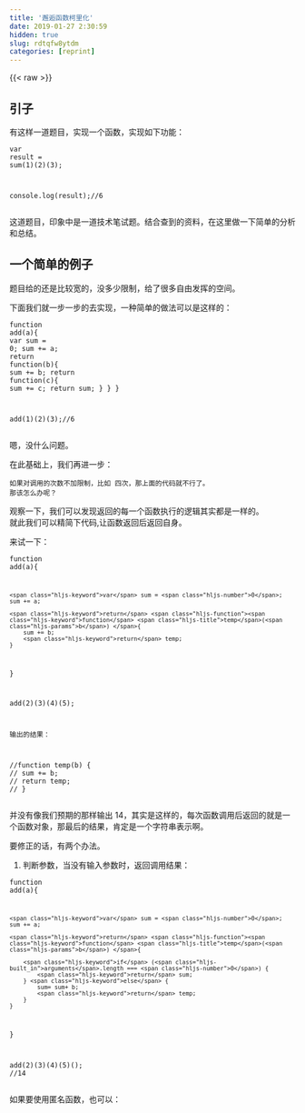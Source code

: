 ```yaml
---
title: '邂逅函数柯里化' 
date: 2019-01-27 2:30:59
hidden: true
slug: rdtqfw8ytdm
categories: [reprint]
---
```


{{< raw >}}

                    
<h2 id="articleHeader0">引子</h2>
<p>有这样一道题目，实现一个函数，实现如下功能：</p>
<div class="widget-codetool" style="display:none;">
      <div class="widget-codetool--inner">
      <span class="selectCode code-tool" data-toggle="tooltip" data-placement="top" title="" data-original-title="全选"></span>
      <span type="button" class="copyCode code-tool" data-toggle="tooltip" data-placement="top" data-clipboard-text="var result = sum(1)(2)(3);

console.log(result);//6" title="" data-original-title="复制"></span>
      <span type="button" class="saveToNote code-tool" data-toggle="tooltip" data-placement="top" title="" data-original-title="放进笔记"></span>
      </div>
      </div><pre class="javascript hljs"><code class="javascript"><span class="hljs-keyword">var</span> result = sum(<span class="hljs-number">1</span>)(<span class="hljs-number">2</span>)(<span class="hljs-number">3</span>);

<span class="hljs-built_in">console</span>.log(result);<span class="hljs-comment">//6</span></code></pre>
<p>这道题目，印象中是一道技术笔试题。结合查到的资料，在这里做一下简单的分析和总结。</p>
<h2 id="articleHeader1">一个简单的例子</h2>
<p>题目给的还是比较宽的，没多少限制，给了很多自由发挥的空间。</p>
<p>下面我们就一步一步的去实现，一种简单的做法可以是这样的：</p>
<div class="widget-codetool" style="display:none;">
      <div class="widget-codetool--inner">
      <span class="selectCode code-tool" data-toggle="tooltip" data-placement="top" title="" data-original-title="全选"></span>
      <span type="button" class="copyCode code-tool" data-toggle="tooltip" data-placement="top" data-clipboard-text="function add(a){
    var sum = 0;
        sum += a;
    return function(b){
        sum += b;
        return function(c){
            sum += c;
            return sum;
        }
    }
}

add(1)(2)(3);//6
" title="" data-original-title="复制"></span>
      <span type="button" class="saveToNote code-tool" data-toggle="tooltip" data-placement="top" title="" data-original-title="放进笔记"></span>
      </div>
      </div><pre class="javascript hljs"><code class="javascript"><span class="hljs-function"><span class="hljs-keyword">function</span> <span class="hljs-title">add</span>(<span class="hljs-params">a</span>)</span>{
    <span class="hljs-keyword">var</span> sum = <span class="hljs-number">0</span>;
        sum += a;
    <span class="hljs-keyword">return</span> <span class="hljs-function"><span class="hljs-keyword">function</span>(<span class="hljs-params">b</span>)</span>{
        sum += b;
        <span class="hljs-keyword">return</span> <span class="hljs-function"><span class="hljs-keyword">function</span>(<span class="hljs-params">c</span>)</span>{
            sum += c;
            <span class="hljs-keyword">return</span> sum;
        }
    }
}

add(<span class="hljs-number">1</span>)(<span class="hljs-number">2</span>)(<span class="hljs-number">3</span>);<span class="hljs-comment">//6</span>
</code></pre>
<p>嗯，没什么问题。</p>
<p>在此基础上，我们再进一步：</p>
<div class="widget-codetool" style="display:none;">
      <div class="widget-codetool--inner">
      <span class="selectCode code-tool" data-toggle="tooltip" data-placement="top" title="" data-original-title="全选"></span>
      <span type="button" class="copyCode code-tool" data-toggle="tooltip" data-placement="top" data-clipboard-text="如果对调用的次数不加限制，比如 四次，那上面的代码就不行了。
那该怎么办呢？
" title="" data-original-title="复制"></span>
      <span type="button" class="saveToNote code-tool" data-toggle="tooltip" data-placement="top" title="" data-original-title="放进笔记"></span>
      </div>
      </div><pre class="hljs"><code>如果对调用的次数不加限制，比如 四次，那上面的代码就不行了。
那该怎么办呢？
</code></pre>
<p>观察一下，我们可以发现返回的每一个函数执行的逻辑其实都是一样的。<br>就此我们可以精简下代码,让函数返回后返回自身。</p>
<p>来试一下：</p>
<div class="widget-codetool" style="display:none;">
      <div class="widget-codetool--inner">
      <span class="selectCode code-tool" data-toggle="tooltip" data-placement="top" title="" data-original-title="全选"></span>
      <span type="button" class="copyCode code-tool" data-toggle="tooltip" data-placement="top" data-clipboard-text="function add(a){

    var sum = 0;
    sum += a; 
    
    return function temp(b) {
        sum += b;
        return temp;
    }
}

add(2)(3)(4)(5);

输出的结果：

//function temp(b) {
//        sum += b;
//        return temp;
//    }
" title="" data-original-title="复制"></span>
      <span type="button" class="saveToNote code-tool" data-toggle="tooltip" data-placement="top" title="" data-original-title="放进笔记"></span>
      </div>
      </div><pre class="javascript hljs"><code class="javascript"><span class="hljs-function"><span class="hljs-keyword">function</span> <span class="hljs-title">add</span>(<span class="hljs-params">a</span>)</span>{

    <span class="hljs-keyword">var</span> sum = <span class="hljs-number">0</span>;
    sum += a; 
    
    <span class="hljs-keyword">return</span> <span class="hljs-function"><span class="hljs-keyword">function</span> <span class="hljs-title">temp</span>(<span class="hljs-params">b</span>) </span>{
        sum += b;
        <span class="hljs-keyword">return</span> temp;
    }
}

add(<span class="hljs-number">2</span>)(<span class="hljs-number">3</span>)(<span class="hljs-number">4</span>)(<span class="hljs-number">5</span>);

输出的结果：

<span class="hljs-comment">//function temp(b) {</span>
<span class="hljs-comment">//        sum += b;</span>
<span class="hljs-comment">//        return temp;</span>
<span class="hljs-comment">//    }</span>
</code></pre>
<p>并没有像我们预期的那样输出 14，其实是这样的，每次函数调用后返回的就是一个函数对象，那最后的结果，肯定是一个字符串表示啊。</p>
<p>要修正的话，有两个办法。</p>
<ol><li>判断参数，当没有输入参数时，返回调用结果：</li></ol>
<div class="widget-codetool" style="display:none;">
      <div class="widget-codetool--inner">
      <span class="selectCode code-tool" data-toggle="tooltip" data-placement="top" title="" data-original-title="全选"></span>
      <span type="button" class="copyCode code-tool" data-toggle="tooltip" data-placement="top" data-clipboard-text="function add(a){

    var sum = 0;
    sum += a; 
    
    return function temp(b) { 
    
        if (arguments.length === 0) {
            return sum;
        } else {
            sum= sum+ b;
            return temp;
        }
    }
}

add(2)(3)(4)(5)(); //14
   " title="" data-original-title="复制"></span>
      <span type="button" class="saveToNote code-tool" data-toggle="tooltip" data-placement="top" title="" data-original-title="放进笔记"></span>
      </div>
      </div><pre class="javascript hljs"><code class="javascript"><span class="hljs-function"><span class="hljs-keyword">function</span> <span class="hljs-title">add</span>(<span class="hljs-params">a</span>)</span>{

    <span class="hljs-keyword">var</span> sum = <span class="hljs-number">0</span>;
    sum += a; 
    
    <span class="hljs-keyword">return</span> <span class="hljs-function"><span class="hljs-keyword">function</span> <span class="hljs-title">temp</span>(<span class="hljs-params">b</span>) </span>{ 
    
        <span class="hljs-keyword">if</span> (<span class="hljs-built_in">arguments</span>.length === <span class="hljs-number">0</span>) {
            <span class="hljs-keyword">return</span> sum;
        } <span class="hljs-keyword">else</span> {
            sum= sum+ b;
            <span class="hljs-keyword">return</span> temp;
        }
    }
}

add(<span class="hljs-number">2</span>)(<span class="hljs-number">3</span>)(<span class="hljs-number">4</span>)(<span class="hljs-number">5</span>)(); <span class="hljs-comment">//14</span>
   </code></pre>
<p>如果要使用匿名函数，也可以：</p>
<div class="widget-codetool" style="display:none;">
      <div class="widget-codetool--inner">
      <span class="selectCode code-tool" data-toggle="tooltip" data-placement="top" title="" data-original-title="全选"></span>
      <span type="button" class="copyCode code-tool" data-toggle="tooltip" data-placement="top" data-clipboard-text="
function add() {

        var _args = [];

        return function(){ 

            if(arguments.length === 0) { 
                return _args.reduce(function(a,b) {
                    return a + b;
                });
            }

            [].push.apply(_args, [].slice.call(arguments));

            return arguments.callee;
        }
    }

    var sum = add();
    sum(2,3)(4)(5)(); //14
      " title="" data-original-title="复制"></span>
      <span type="button" class="saveToNote code-tool" data-toggle="tooltip" data-placement="top" title="" data-original-title="放进笔记"></span>
      </div>
      </div><pre class="javascript hljs"><code class="javascript">
<span class="hljs-function"><span class="hljs-keyword">function</span> <span class="hljs-title">add</span>(<span class="hljs-params"></span>) </span>{

        <span class="hljs-keyword">var</span> _args = [];

        <span class="hljs-keyword">return</span> <span class="hljs-function"><span class="hljs-keyword">function</span>(<span class="hljs-params"></span>)</span>{ 

            <span class="hljs-keyword">if</span>(<span class="hljs-built_in">arguments</span>.length === <span class="hljs-number">0</span>) { 
                <span class="hljs-keyword">return</span> _args.reduce(<span class="hljs-function"><span class="hljs-keyword">function</span>(<span class="hljs-params">a,b</span>) </span>{
                    <span class="hljs-keyword">return</span> a + b;
                });
            }

            [].push.apply(_args, [].slice.call(<span class="hljs-built_in">arguments</span>));

            <span class="hljs-keyword">return</span> <span class="hljs-built_in">arguments</span>.callee;
        }
    }

    <span class="hljs-keyword">var</span> sum = add();
    sum(<span class="hljs-number">2</span>,<span class="hljs-number">3</span>)(<span class="hljs-number">4</span>)(<span class="hljs-number">5</span>)(); <span class="hljs-comment">//14</span>
      </code></pre>
<p>2 . 利用JS中对象到原始值的转换规则。</p>
<blockquote>当一个对象转换成原始值时，先查看对象是否有valueOf方法。<br>如果有并且返回值是一个原始值，那么直接返回这个值。<br>如果没有valueOf  或 返回的不是原始值，那么调用toString方法，返回字符串表示。</blockquote>
<p>那我们就为函数对象添加一个valueOf方法 和 toString方法：</p>
<div class="widget-codetool" style="display:none;">
      <div class="widget-codetool--inner">
      <span class="selectCode code-tool" data-toggle="tooltip" data-placement="top" title="" data-original-title="全选"></span>
      <span type="button" class="copyCode code-tool" data-toggle="tooltip" data-placement="top" data-clipboard-text="
function add(a) {

    var sum = 0;
    
        sum += a;
        
    var temp = function(b) {
    
        if(arguments.length===0){
            return sum;
        } else {
            sum = sum+ b;
            return temp;
        }
        

    }
    
    temp.toString = temp.valueOf = function() {
        return sum; 
    }
    
    
    return temp;
}

add(2)(3)(4)(5); //14" title="" data-original-title="复制"></span>
      <span type="button" class="saveToNote code-tool" data-toggle="tooltip" data-placement="top" title="" data-original-title="放进笔记"></span>
      </div>
      </div><pre class="javascript hljs"><code class="javascript">
<span class="hljs-function"><span class="hljs-keyword">function</span> <span class="hljs-title">add</span>(<span class="hljs-params">a</span>) </span>{

    <span class="hljs-keyword">var</span> sum = <span class="hljs-number">0</span>;
    
        sum += a;
        
    <span class="hljs-keyword">var</span> temp = <span class="hljs-function"><span class="hljs-keyword">function</span>(<span class="hljs-params">b</span>) </span>{
    
        <span class="hljs-keyword">if</span>(<span class="hljs-built_in">arguments</span>.length===<span class="hljs-number">0</span>){
            <span class="hljs-keyword">return</span> sum;
        } <span class="hljs-keyword">else</span> {
            sum = sum+ b;
            <span class="hljs-keyword">return</span> temp;
        }
        

    }
    
    temp.toString = temp.valueOf = <span class="hljs-function"><span class="hljs-keyword">function</span>(<span class="hljs-params"></span>) </span>{
        <span class="hljs-keyword">return</span> sum; 
    }
    
    
    <span class="hljs-keyword">return</span> temp;
}

add(<span class="hljs-number">2</span>)(<span class="hljs-number">3</span>)(<span class="hljs-number">4</span>)(<span class="hljs-number">5</span>); <span class="hljs-comment">//14</span></code></pre>
<p>写到这里，我们来简单总结下。</p>
<h2 id="articleHeader2">柯里化的定义</h2>
<blockquote>柯里化通常也称部分求值，其含义是给函数分步传递参数，每次传递参数后,部分应用参数，并返回一个更具体的函数接受剩下的参数，中间可嵌套多层这样的接受部分参数函数，逐步缩小函数的适用范围，逐步求解,直至返回最后结果。</blockquote>
<h2 id="articleHeader3">一个通用的柯里化函数</h2>
<div class="widget-codetool" style="display:none;">
      <div class="widget-codetool--inner">
      <span class="selectCode code-tool" data-toggle="tooltip" data-placement="top" title="" data-original-title="全选"></span>
      <span type="button" class="copyCode code-tool" data-toggle="tooltip" data-placement="top" data-clipboard-text="    var curring = function(fn){
        var _args = [];
        return function cb(){

            if(arguments.length === 0) {
                return fn.apply(this, _args);
            }

            Array.prototype.push.apply(_args, [].slice.call(arguments));

            return cb;
        }


    }

    var multi = function(){

        var total = 0;
        var argsArray = Array.prototype.slice.call(arguments);
            argsArray.forEach(function(item){
                total += item;
            })

        return total
    };

    var calc = curring(multi);

    calc(1,2)(3)(4,5,6);

    console.log(calc()); //空白调用时才真正计算" title="" data-original-title="复制"></span>
      <span type="button" class="saveToNote code-tool" data-toggle="tooltip" data-placement="top" title="" data-original-title="放进笔记"></span>
      </div>
      </div><pre class="javascript hljs"><code class="javascript">    <span class="hljs-keyword">var</span> curring = <span class="hljs-function"><span class="hljs-keyword">function</span>(<span class="hljs-params">fn</span>)</span>{
        <span class="hljs-keyword">var</span> _args = [];
        <span class="hljs-keyword">return</span> <span class="hljs-function"><span class="hljs-keyword">function</span> <span class="hljs-title">cb</span>(<span class="hljs-params"></span>)</span>{

            <span class="hljs-keyword">if</span>(<span class="hljs-built_in">arguments</span>.length === <span class="hljs-number">0</span>) {
                <span class="hljs-keyword">return</span> fn.apply(<span class="hljs-keyword">this</span>, _args);
            }

            <span class="hljs-built_in">Array</span>.prototype.push.apply(_args, [].slice.call(<span class="hljs-built_in">arguments</span>));

            <span class="hljs-keyword">return</span> cb;
        }


    }

    <span class="hljs-keyword">var</span> multi = <span class="hljs-function"><span class="hljs-keyword">function</span>(<span class="hljs-params"></span>)</span>{

        <span class="hljs-keyword">var</span> total = <span class="hljs-number">0</span>;
        <span class="hljs-keyword">var</span> argsArray = <span class="hljs-built_in">Array</span>.prototype.slice.call(<span class="hljs-built_in">arguments</span>);
            argsArray.forEach(<span class="hljs-function"><span class="hljs-keyword">function</span>(<span class="hljs-params">item</span>)</span>{
                total += item;
            })

        <span class="hljs-keyword">return</span> total
    };

    <span class="hljs-keyword">var</span> calc = curring(multi);

    calc(<span class="hljs-number">1</span>,<span class="hljs-number">2</span>)(<span class="hljs-number">3</span>)(<span class="hljs-number">4</span>,<span class="hljs-number">5</span>,<span class="hljs-number">6</span>);

    <span class="hljs-built_in">console</span>.log(calc()); <span class="hljs-comment">//空白调用时才真正计算</span></code></pre>
<p>这样 calc = currying(multi)，调用非常清晰.<br>如果要 累加多个值，可以把多个值作为做个参数 calc(1,2,3)，也可以支持链式的调用，如 calc(1)(2)(3)；</p>
<p>到这里， 不难看出，柯里化函数具有以下特点：</p>
<ul>
<li>函数可以作为参数传递</li>
<li>函数能够作为函数的返回值</li>
<li>闭包</li>
</ul>
<p>说了这么多，柯里化函数到底能够帮我做什么，或者说，我为什么要用柯里化函数呢？ 我们接着往下看。</p>
<h2 id="articleHeader4">柯里化函数的作用</h2>
<blockquote>函数柯里化允许和鼓励你分隔复杂功能变成更小更容易分析的部分。这些小的逻辑单元显然是更容易理解和测试的，然后你的应用就会变成干净而整洁的组合，由一些小单元组成的组合。</blockquote>
<hr>
<blockquote>1.提高通用性</blockquote>
<div class="widget-codetool" style="display:none;">
      <div class="widget-codetool--inner">
      <span class="selectCode code-tool" data-toggle="tooltip" data-placement="top" title="" data-original-title="全选"></span>
      <span type="button" class="copyCode code-tool" data-toggle="tooltip" data-placement="top" data-clipboard-text="function square(i) {
    return i * i;
}

function double(i) {
    return i *= 2;
}

function map(handeler, list) {
    return list.map(handeler);
}

// 数组的每一项平方
map(square, [1, 2, 3, 4, 5]);
map(square, [6, 7, 8, 9, 10]);
map(square, [10, 20, 30, 40, 50]);
// ......

// 数组的每一项加倍
map(double, [1, 2, 3, 4, 5]);
map(double, [6, 7, 8, 9, 10]);
map(double, [10, 20, 30, 40, 50]);  " title="" data-original-title="复制"></span>
      <span type="button" class="saveToNote code-tool" data-toggle="tooltip" data-placement="top" title="" data-original-title="放进笔记"></span>
      </div>
      </div><pre class="javascript hljs"><code class="javascript"><span class="hljs-function"><span class="hljs-keyword">function</span> <span class="hljs-title">square</span>(<span class="hljs-params">i</span>) </span>{
    <span class="hljs-keyword">return</span> i * i;
}

<span class="hljs-function"><span class="hljs-keyword">function</span> <span class="hljs-title">double</span>(<span class="hljs-params">i</span>) </span>{
    <span class="hljs-keyword">return</span> i *= <span class="hljs-number">2</span>;
}

<span class="hljs-function"><span class="hljs-keyword">function</span> <span class="hljs-title">map</span>(<span class="hljs-params">handeler, list</span>) </span>{
    <span class="hljs-keyword">return</span> list.map(handeler);
}

<span class="hljs-comment">// 数组的每一项平方</span>
map(square, [<span class="hljs-number">1</span>, <span class="hljs-number">2</span>, <span class="hljs-number">3</span>, <span class="hljs-number">4</span>, <span class="hljs-number">5</span>]);
map(square, [<span class="hljs-number">6</span>, <span class="hljs-number">7</span>, <span class="hljs-number">8</span>, <span class="hljs-number">9</span>, <span class="hljs-number">10</span>]);
map(square, [<span class="hljs-number">10</span>, <span class="hljs-number">20</span>, <span class="hljs-number">30</span>, <span class="hljs-number">40</span>, <span class="hljs-number">50</span>]);
<span class="hljs-comment">// ......</span>

<span class="hljs-comment">// 数组的每一项加倍</span>
map(double, [<span class="hljs-number">1</span>, <span class="hljs-number">2</span>, <span class="hljs-number">3</span>, <span class="hljs-number">4</span>, <span class="hljs-number">5</span>]);
map(double, [<span class="hljs-number">6</span>, <span class="hljs-number">7</span>, <span class="hljs-number">8</span>, <span class="hljs-number">9</span>, <span class="hljs-number">10</span>]);
map(double, [<span class="hljs-number">10</span>, <span class="hljs-number">20</span>, <span class="hljs-number">30</span>, <span class="hljs-number">40</span>, <span class="hljs-number">50</span>]);  </code></pre>
<p>例子中，创建了一个map通用函数，用于适应不同的应用场景。显然，通用性不用怀疑。同时，例子中重复传入了相同的处理函数：square和dubble。</p>
<p>应用中这种可能会更多。当然，通用性的增强必然带来适用性的减弱。但是，我们依然可以在中间找到一种平衡。</p>
<p>看下面，我们利用柯里化改造一下：</p>
<div class="widget-codetool" style="display:none;">
      <div class="widget-codetool--inner">
      <span class="selectCode code-tool" data-toggle="tooltip" data-placement="top" title="" data-original-title="全选"></span>
      <span type="button" class="copyCode code-tool" data-toggle="tooltip" data-placement="top" data-clipboard-text="
function currying(fn) {
            var slice = Array.prototype.slice,
            __args = slice.call(arguments, 1);
            return function () {
                var __inargs = slice.call(arguments);
                return fn.apply(null, __args.concat(__inargs));
            };
        }

function square(i) {
    return i * i;
}

function double(i) {
    return i *= 2;
}

function map(handeler, list) {
    return list.map(handeler);
}

var mapSQ = currying(map, square);
mapSQ([1, 2, 3, 4, 5]); //[1, 4, 9, 16, 25]


var mapDB = currying(map, double);
mapDB([1, 2, 3, 4, 5]); //[2, 4, 6, 8, 10]
" title="" data-original-title="复制"></span>
      <span type="button" class="saveToNote code-tool" data-toggle="tooltip" data-placement="top" title="" data-original-title="放进笔记"></span>
      </div>
      </div><pre class="javascript hljs"><code class="javascript">
<span class="hljs-function"><span class="hljs-keyword">function</span> <span class="hljs-title">currying</span>(<span class="hljs-params">fn</span>) </span>{
            <span class="hljs-keyword">var</span> slice = <span class="hljs-built_in">Array</span>.prototype.slice,
            __args = slice.call(<span class="hljs-built_in">arguments</span>, <span class="hljs-number">1</span>);
            <span class="hljs-keyword">return</span> <span class="hljs-function"><span class="hljs-keyword">function</span> (<span class="hljs-params"></span>) </span>{
                <span class="hljs-keyword">var</span> __inargs = slice.call(<span class="hljs-built_in">arguments</span>);
                <span class="hljs-keyword">return</span> fn.apply(<span class="hljs-literal">null</span>, __args.concat(__inargs));
            };
        }

<span class="hljs-function"><span class="hljs-keyword">function</span> <span class="hljs-title">square</span>(<span class="hljs-params">i</span>) </span>{
    <span class="hljs-keyword">return</span> i * i;
}

<span class="hljs-function"><span class="hljs-keyword">function</span> <span class="hljs-title">double</span>(<span class="hljs-params">i</span>) </span>{
    <span class="hljs-keyword">return</span> i *= <span class="hljs-number">2</span>;
}

<span class="hljs-function"><span class="hljs-keyword">function</span> <span class="hljs-title">map</span>(<span class="hljs-params">handeler, list</span>) </span>{
    <span class="hljs-keyword">return</span> list.map(handeler);
}

<span class="hljs-keyword">var</span> mapSQ = currying(map, square);
mapSQ([<span class="hljs-number">1</span>, <span class="hljs-number">2</span>, <span class="hljs-number">3</span>, <span class="hljs-number">4</span>, <span class="hljs-number">5</span>]); <span class="hljs-comment">//[1, 4, 9, 16, 25]</span>


<span class="hljs-keyword">var</span> mapDB = currying(map, double);
mapDB([<span class="hljs-number">1</span>, <span class="hljs-number">2</span>, <span class="hljs-number">3</span>, <span class="hljs-number">4</span>, <span class="hljs-number">5</span>]); <span class="hljs-comment">//[2, 4, 6, 8, 10]</span>
</code></pre>
<p>我们缩小了函数的适用范围，但同时提高函数的适性.</p>
<p>2 延迟执行。</p>
<blockquote>柯里化的另一个应用场景是延迟执行。不断的柯里化，累积传入的参数，最后执行。</blockquote>
<p>3.固定易变因素。</p>
<blockquote>柯里化特性决定了它这应用场景。提前把易变因素，传参固定下来，生成一个更明确的应用函数。最典型的代表应用，是bind函数用以固定this这个易变对象。</blockquote>
<div class="widget-codetool" style="display:none;">
      <div class="widget-codetool--inner">
      <span class="selectCode code-tool" data-toggle="tooltip" data-placement="top" title="" data-original-title="全选"></span>
      <span type="button" class="copyCode code-tool" data-toggle="tooltip" data-placement="top" data-clipboard-text="Function.prototype.bind = function(ctx) {
    var fn = this;
    return function() {
        fn.apply(ctx, arguments);
    };
};
" title="" data-original-title="复制"></span>
      <span type="button" class="saveToNote code-tool" data-toggle="tooltip" data-placement="top" title="" data-original-title="放进笔记"></span>
      </div>
      </div><pre class="javascript hljs"><code class="javascript"><span class="hljs-built_in">Function</span>.prototype.bind = <span class="hljs-function"><span class="hljs-keyword">function</span>(<span class="hljs-params">ctx</span>) </span>{
    <span class="hljs-keyword">var</span> fn = <span class="hljs-keyword">this</span>;
    <span class="hljs-keyword">return</span> <span class="hljs-function"><span class="hljs-keyword">function</span>(<span class="hljs-params"></span>) </span>{
        fn.apply(ctx, <span class="hljs-built_in">arguments</span>);
    };
};
</code></pre>
<p>Function.prototype.bind 方法也是柯里化应用与 call/apply 方法直接执行不同，bind 方法 将第一个参数设置为函数执行的上下文，其他参数依次传递给调用方法（函数的主体本身不执行，可以看成是延迟执行），并动态创建返回一个新的函数， 这符合柯里化特点。</p>
<div class="widget-codetool" style="display:none;">
      <div class="widget-codetool--inner">
      <span class="selectCode code-tool" data-toggle="tooltip" data-placement="top" title="" data-original-title="全选"></span>
      <span type="button" class="copyCode code-tool" data-toggle="tooltip" data-placement="top" data-clipboard-text="
var foo = {
        x: 666
    };
    
var bar = function () {
    console.log(this.x);
}.bind(foo); // 绑定

bar(); //666

    // 下面是一个 bind 函数的模拟，testBind 创建并返回新的函数，在新的函数中将真正要执行业务的函数绑定到实参传入的上下文，延迟执行了。
    Function.prototype.testBind = function (scope) {
        var self = this;   // this 指向的是调用 testBind 方法的一个函数， 
        return function () {
            return self.apply(scope);
        }
    };

    var testBindBar = bar.testBind(foo);  // 绑定 foo，延迟执行
    console.log(testBindBar); // Function (可见，bind之后返回的是一个延迟执行的新函数)
    testBindBar(); // 666" title="" data-original-title="复制"></span>
      <span type="button" class="saveToNote code-tool" data-toggle="tooltip" data-placement="top" title="" data-original-title="放进笔记"></span>
      </div>
      </div><pre class="javascript hljs"><code class="javascript">
<span class="hljs-keyword">var</span> foo = {
        <span class="hljs-attr">x</span>: <span class="hljs-number">666</span>
    };
    
<span class="hljs-keyword">var</span> bar = <span class="hljs-function"><span class="hljs-keyword">function</span> (<span class="hljs-params"></span>) </span>{
    <span class="hljs-built_in">console</span>.log(<span class="hljs-keyword">this</span>.x);
}.bind(foo); <span class="hljs-comment">// 绑定</span>

bar(); <span class="hljs-comment">//666</span>

    <span class="hljs-comment">// 下面是一个 bind 函数的模拟，testBind 创建并返回新的函数，在新的函数中将真正要执行业务的函数绑定到实参传入的上下文，延迟执行了。</span>
    <span class="hljs-built_in">Function</span>.prototype.testBind = <span class="hljs-function"><span class="hljs-keyword">function</span> (<span class="hljs-params">scope</span>) </span>{
        <span class="hljs-keyword">var</span> self = <span class="hljs-keyword">this</span>;   <span class="hljs-comment">// this 指向的是调用 testBind 方法的一个函数， </span>
        <span class="hljs-keyword">return</span> <span class="hljs-function"><span class="hljs-keyword">function</span> (<span class="hljs-params"></span>) </span>{
            <span class="hljs-keyword">return</span> self.apply(scope);
        }
    };

    <span class="hljs-keyword">var</span> testBindBar = bar.testBind(foo);  <span class="hljs-comment">// 绑定 foo，延迟执行</span>
    <span class="hljs-built_in">console</span>.log(testBindBar); <span class="hljs-comment">// Function (可见，bind之后返回的是一个延迟执行的新函数)</span>
    testBindBar(); <span class="hljs-comment">// 666</span></code></pre>
<h2 id="articleHeader5">关于curry性能的备注</h2>
<blockquote>通常，使用柯里化会有一些开销。取决于你正在做的是什么，可能会或不会，以明显的方式影响你。也就是说，几乎大多数情况，你的代码的拥有性能瓶颈首先来自其他原因，而不是这个。</blockquote>
<p>有关性能，这里有一些事情必须牢记于心：</p>
<ul>
<li>存取arguments对象通常要比存取命名参数要慢一点.</li>
<li>一些老版本的浏览器在arguments.length的实现上是相当慢的.</li>
<li>创建大量嵌套作用域和闭包函数会带来花销，无论是在内存还是速度上.</li>
</ul>
<p>以上 ;)</p>
<h2 id="articleHeader6">参考资料</h2>
<p><a href="http://blog.jobbole.com/77956/" rel="nofollow noreferrer" target="_blank">http://blog.jobbole.com/77956/</a><br><a href="http://www.cnblogs.com/pigtail/p/3447660.html" rel="nofollow noreferrer" target="_blank">http://www.cnblogs.com/pigtai...</a></p>

                
{{< /raw >}}

# 版权声明
本文资源来源互联网，仅供学习研究使用，版权归该资源的合法拥有者所有，

本文仅用于学习、研究和交流目的。转载请注明出处、完整链接以及原作者。

原作者若认为本站侵犯了您的版权，请联系我们，我们会立即删除！

## 原文标题
邂逅函数柯里化

## 原文链接
[https://segmentfault.com/a/1190000008263193](https://segmentfault.com/a/1190000008263193)

